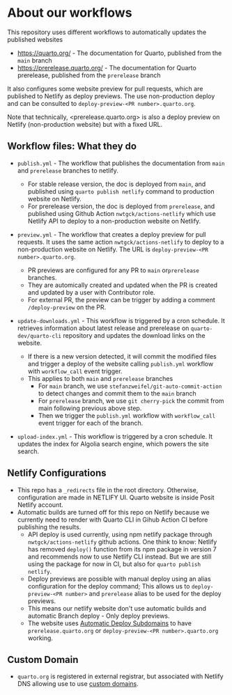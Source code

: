 # About our workflows

This repository uses different workflows to automatically updates the published websites

- <https://quarto.org/> - The documentation for Quarto, published from the `main` branch
- <https://prerelease.quarto.org/> - The documentation for Quarto prerelease, published from the `prerelease` branch

It also configures some website preview for pull requests, which are published to Netlify as deploy previews. The use non-production deploy and can be consulted to `deploy-preview-<PR number>.quarto.org`. 

Note that technically, <prerelease.quarto.org> is also a deploy preview on Netlify (non-production website) but with a fixed URL.

## Workflow files: What they do

- `publish.yml` - The workflow that publishes the documentation from `main` and `prerelease` branches to netlify. 
  - For stable release version, the doc is deployed from `main`, and published using `quarto publish netlify` command to production website on Netlify.
  - For prerelease version, the doc is deployed from `prerelease`, and published using Github Action `nwtgck/actions-netlify` which use Netlify API to deploy to a non-production website on Netlify.

- `preview.yml` - The workflow that creates a deploy preview for pull requests. It uses the same action `nwtgck/actions-netlify` to deploy to a non-production website on Netlify. The URL is `deploy-preview-<PR number>.quarto.org`.
  - PR previews are configured for any PR to `main` or`prerelease` branches.
  - They are automically created and updated when the PR is created and updated by a user with Contributor role. 
  - For external PR, the preview can be trigger by adding a comment `/deploy-preview` on the PR.

- `update-downloads.yml` - This workflow is triggered by a cron schedule. It retrieves information about latest release and prerelease on `quarto-dev/quarto-cli` repository and updates the download links on the website.
  - If there is a new version detected, it will commit the modified files and trigger a deploy of the website calling `publish.yml` workflow with `workflow_call` event trigger.
  - This applies to both `main` and `prerelease` branches
    - For `main` branch, we use `stefanzweifel/git-auto-commit-action` to detect changes and commit them to the `main` branch
    - For `prerelease` branch, we use `git cherry-pick` the commit from main following previous above step. 
    - Then we trigger the `publish.yml` workflow with `workflow_call` event trigger for each of the branch.

- `upload-index.yml` - This workflow is triggered by a cron schedule. It updates the index for Algolia search engine, which powers the site search. 

## Netlify Configurations

- This repo has a `_redirects` file in the root directory. Otherwise, configuration are made in NETLIFY UI. Quarto website is inside Posit Netlify account. 
- Automatic builds are turned off for this repo on Netlify because we currently need to render with Quarto CLI in Gihub Action CI before publishing the results. 
  - API deploy is used currently, using npm netlify package through `nwtgck/actions-netlify` github actions. One think to know: Netlify has removed `deploy()` function from its npm package in version 7 and recommends now to use Netlify CLI instead. But we are still using the package for now in CI, but also for `quarto publish netlify`.
  - Deploy previews are possible with manual deploy using an alias configuration for the deploy command; This allows us to `deploy-preview-<PR number>` and `prerelease` alias to be used for the deploy previews. 
  - This means our netlify website don't use automatic builds and automatic Branch deploy - Only deploy previews. 
  - The website uses [Automatic Deploy Subdomains](https://docs.netlify.com/domains-https/custom-domains/automatic-deploy-subdomains/#use-a-new-custom-domain-for-your-automatic-deploy-subdomain) to have `prerelease.quarto.org` or `deploy-preview-<PR number>.quarto.org` working.

## Custom Domain

- `quarto.org` is registered in external registrar, but associated with Netlify DNS allowing use to use [custom domains](https://docs.netlify.com/domains-https/custom-domains/multiple-domains/).